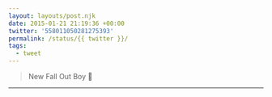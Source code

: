 ```yaml
---
layout: layouts/post.njk
date: 2015-01-21 21:19:36 +00:00
twitter: '558011050281275393'
permalink: /status/{{ twitter }}/
tags: 
  - tweet
---
```


> New Fall Out Boy 🙌

---
